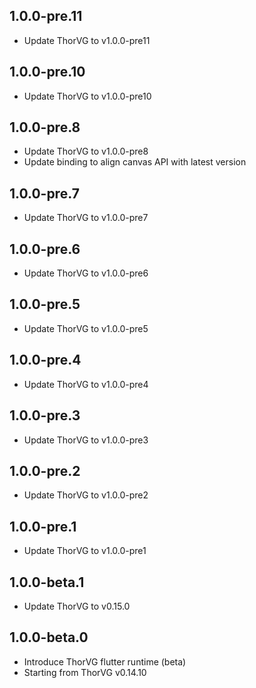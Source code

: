 ## 1.0.0-pre.11

* Update ThorVG to v1.0.0-pre11

## 1.0.0-pre.10

* Update ThorVG to v1.0.0-pre10

## 1.0.0-pre.8

* Update ThorVG to v1.0.0-pre8
* Update binding to align canvas API with latest version

## 1.0.0-pre.7

* Update ThorVG to v1.0.0-pre7

## 1.0.0-pre.6

* Update ThorVG to v1.0.0-pre6

## 1.0.0-pre.5

* Update ThorVG to v1.0.0-pre5

## 1.0.0-pre.4

* Update ThorVG to v1.0.0-pre4

## 1.0.0-pre.3

* Update ThorVG to v1.0.0-pre3

## 1.0.0-pre.2

* Update ThorVG to v1.0.0-pre2

## 1.0.0-pre.1

* Update ThorVG to v1.0.0-pre1

## 1.0.0-beta.1

* Update ThorVG to v0.15.0

## 1.0.0-beta.0

* Introduce ThorVG flutter runtime (beta)
* Starting from ThorVG v0.14.10